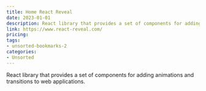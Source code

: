 ```yaml
---
title: Home React Reveal
date: 2023-01-01
description: React library that provides a set of components for adding animations and transitions to web applications.
link: https://www.react-reveal.com/
pricing: 
tags: 
- unsorted-bookmarks-2 
categories: 
- Unsorted 
---
```


React library that provides a set of components for adding animations and transitions to web applications.
